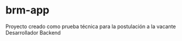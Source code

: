 # brm-app
Proyecto creado como prueba técnica para la postulación a la vacante Desarrollador Backend